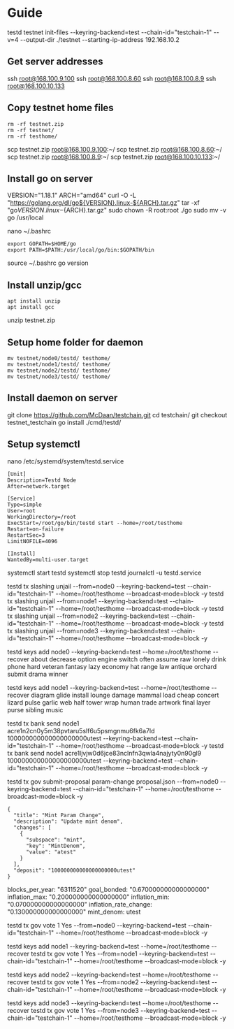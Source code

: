 # Guide

testd testnet init-files --keyring-backend=test --chain-id="testchain-1" --v=4 --output-dir ./testnet --starting-ip-address 192.168.10.2

## Get server addresses

ssh root@168.100.9.100
ssh root@168.100.8.60
ssh root@168.100.8.9
ssh root@168.100.10.133

## Copy testnet home files

```
rm -rf testnet.zip
rm -rf testnet/
rm -rf testhome/
```

scp testnet.zip root@168.100.9.100:~/
scp testnet.zip root@168.100.8.60:~/
scp testnet.zip root@168.100.8.9:~/
scp testnet.zip root@168.100.10.133:~/

## Install go on server

VERSION="1.18.1"
ARCH="amd64"
curl -O -L "https://golang.org/dl/go${VERSION}.linux-${ARCH}.tar.gz"
tar -xf "go${VERSION}.linux-${ARCH}.tar.gz"
sudo chown -R root:root ./go
sudo mv -v go /usr/local

nano ~/.bashrc

```
export GOPATH=$HOME/go
export PATH=$PATH:/usr/local/go/bin:$GOPATH/bin
```

source ~/.bashrc
go version

## Install unzip/gcc

```
apt install unzip
apt install gcc
```

unzip testnet.zip

## Setup home folder for daemon

```
mv testnet/node0/testd/ testhome/
mv testnet/node1/testd/ testhome/
mv testnet/node2/testd/ testhome/
mv testnet/node3/testd/ testhome/
```

## Install daemon on server

git clone https://github.com/McDaan/testchain.git
cd testchain/
git checkout testnet_testchain
go install ./cmd/testd/

## Setup systemctl

nano /etc/systemd/system/testd.service

```
[Unit]
Description=Testd Node
After=network.target

[Service]
Type=simple
User=root
WorkingDirectory=/root
ExecStart=/root/go/bin/testd start --home=/root/testhome
Restart=on-failure
RestartSec=3
LimitNOFILE=4096

[Install]
WantedBy=multi-user.target
```

systemctl start testd
systemctl stop testd
journalctl -u testd.service

testd tx slashing unjail --from=node0 --keyring-backend=test --chain-id="testchain-1" --home=/root/testhome --broadcast-mode=block -y
testd tx slashing unjail --from=node1 --keyring-backend=test --chain-id="testchain-1" --home=/root/testhome --broadcast-mode=block -y
testd tx slashing unjail --from=node2 --keyring-backend=test --chain-id="testchain-1" --home=/root/testhome --broadcast-mode=block -y
testd tx slashing unjail --from=node3 --keyring-backend=test --chain-id="testchain-1" --home=/root/testhome --broadcast-mode=block -y

testd keys add node0 --keyring-backend=test --home=/root/testhome --recover
about decrease option engine switch often assume raw lonely drink phone hard veteran fantasy lazy economy hat range law antique orchard submit drama winner

testd keys add node1 --keyring-backend=test --home=/root/testhome --recover
diagram glide install lounge damage mammal load cheap concert lizard pulse garlic web half tower wrap human trade artwork final layer purse sibling music

testd tx bank send node1 acre1n2cn0y5m38pvtaru5slf6u5psmgnmu6fk6a7ld 100000000000000000000utest --keyring-backend=test --chain-id="testchain-1" --home=/root/testhome --broadcast-mode=block -y
testd tx bank send node1 acre1ljvjw0d6jce83nclnfn3qwla4najyty0n90gl9 100000000000000000000utest --keyring-backend=test --chain-id="testchain-1" --home=/root/testhome --broadcast-mode=block -y

testd tx gov submit-proposal param-change proposal.json --from=node0 --keyring-backend=test --chain-id="testchain-1" --home=/root/testhome --broadcast-mode=block -y

```
{
  "title": "Mint Param Change",
  "description": "Update mint denom",
  "changes": [
    {
      "subspace": "mint",
      "key": "MintDenom",
      "value": "atest"
    }
  ],
  "deposit": "100000000000000000000utest"
}
```

blocks_per_year: "6311520"
goal_bonded: "0.670000000000000000"
inflation_max: "0.200000000000000000"
inflation_min: "0.070000000000000000"
inflation_rate_change: "0.130000000000000000"
mint_denom: utest

testd tx gov vote 1 Yes --from=node0 --keyring-backend=test --chain-id="testchain-1" --home=/root/testhome --broadcast-mode=block -y

testd keys add node1 --keyring-backend=test --home=/root/testhome --recover
testd tx gov vote 1 Yes --from=node1 --keyring-backend=test --chain-id="testchain-1" --home=/root/testhome --broadcast-mode=block -y

testd keys add node2 --keyring-backend=test --home=/root/testhome --recover
testd tx gov vote 1 Yes --from=node2 --keyring-backend=test --chain-id="testchain-1" --home=/root/testhome --broadcast-mode=block -y

testd keys add node3 --keyring-backend=test --home=/root/testhome --recover
testd tx gov vote 1 Yes --from=node3 --keyring-backend=test --chain-id="testchain-1" --home=/root/testhome --broadcast-mode=block -y
